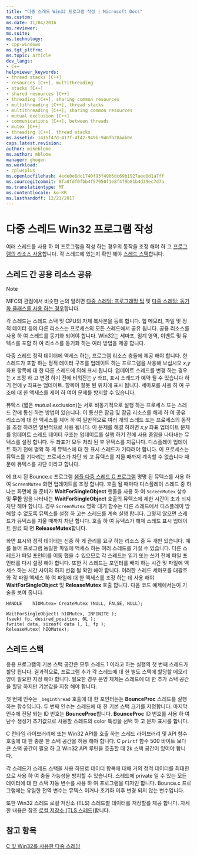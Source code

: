 ```yaml
---
title: "다중 스레드 Win32 프로그램 작성 | Microsoft Docs"
ms.custom: 
ms.date: 11/04/2016
ms.reviewer: 
ms.suite: 
ms.technology:
- cpp-windows
ms.tgt_pltfrm: 
ms.topic: article
dev_langs:
- C++
helpviewer_keywords:
- thread stacks [C++]
- resources [C++], multithreading
- stacks [C++]
- shared resources [C++]
- threading [C++], sharing common resources
- multithreading [C++], thread stacks
- multithreading [C++], sharing common resources
- mutual exclusion [C++]
- communications [C++], between threads
- mutex [C++]
- threading [C++], thread stacks
ms.assetid: 1415f47d-417f-4f42-949b-946fb28aab0e
caps.latest.revision: 
author: mikeblome
ms.author: mblome
manager: ghogen
ms.workload:
- cplusplus
ms.openlocfilehash: 4ede0e6dc1740f93f4905dc69b1927aee0d1a7ff
ms.sourcegitcommit: 8fa8fdf0fbb4f57950f1e8f4f9b81b4d39ec7d7a
ms.translationtype: MT
ms.contentlocale: ko-KR
ms.lasthandoff: 12/21/2017
---
```

# <a name="writing-a-multithreaded-win32-program"></a>다중 스레드 Win32 프로그램 작성
여러 스레드를 사용 하 여 프로그램을 작성 하는 경우의 동작을 조정 해야 하 고 [프로그램의 리소스 사용](#_core_sharing_common_resources_between_threads)합니다. 각 스레드에 있는지 확인 해야 [스레드 스택](#_core_thread_stacks)합니다.  
  
##  <a name="_core_sharing_common_resources_between_threads"></a>스레드 간 공용 리소스 공유  
  
> [!NOTE]
>  MFC의 관점에서 비슷한 논의 알려면 [다중 스레딩: 프로그래밍 팁](../parallel/multithreading-programming-tips.md) 및 [다중 스레딩: 동기화 클래스를 사용 하는 경우](../parallel/multithreading-when-to-use-the-synchronization-classes.md)합니다.  
  
 각 스레드는 스레드 스택 및 CPU의 자체 복사본을 등록 합니다. 힙 메모리, 파일 및 정적 데이터 등의 다른 리소스는 프로세스의 모든 스레드에서 공유 됩니다. 공용 리소스를 사용 하 여 스레드를 동기화 되어야 합니다. Win32는 세마포, 임계 영역, 이벤트 및 뮤텍스를 포함 하 여 리소스를 동기화 하는 여러 방법을 제공 합니다.  
  
 다중 스레드 정적 데이터에 액세스 하는, 프로그램 리소스 충돌에 제공 해야 합니다. 한 스레드가 포함 하는 정적 데이터 구조를 업데이트 하는 프로그램을 사용해 보십시오 *x*,*y* 좌표 항목에 대 한 다른 스레드에 의해 표시 됩니다. 업데이트 스레드를 변경 하는 경우는 *x* 조정 하 고 변경 하기 전에 비워진는 *y* 좌표, 표시 스레드가 예약 될 수 있습니다 하기 전에 *y* 좌표는 업데이트. 항목이 잘못 된 위치에 표시 됩니다. 세마포를 사용 하 여 구조에 대 한 액세스를 제어 하 여이 문제를 방지할 수 있습니다.  
  
 뮤텍스 (짧은 *mut*ual *ex*clusion)는 서로 비동기적으로 실행 하는 프로세스 또는 스레드 간에 통신 하는 방법이 있습니다. 이 통신은 잠금 및 잠금 리소스를 해제 하 여 공유 리소스에 대 한 액세스를 제어 하 여 일반적으로 여러 개의 스레드 또는 프로세스의 동작을 조정 하려면 일반적으로 사용 됩니다. 이 문제를 해결 하려면 *x*,*y* 좌표 업데이트 문제를 업데이트 스레드 데이터 구조는 업데이트를 실행 하기 전에 사용 중임을 나타내는 뮤텍스를 설정 합니다. 두 좌표가 모두 처리 된 후 뮤텍스를 지웁니다. 디스플레이 업데이트 하기 전에 명확 하 게 뮤텍스에 대 한 표시 스레드가 기다려야 합니다. 이 프로세스는 뮤텍스를 기다리는 프로세스가 차단 되 고 뮤텍스를 지울 때까지 계속할 수 없습니다 때문에 뮤텍스를 차단 이라고 합니다.  
  
 에 표시 된 Bounce.c 프로그램 [샘플 다중 스레드 C 프로그램](../parallel/sample-multithread-c-program.md) 명명 된 뮤텍스를 사용 하 여 `ScreenMutex` 화면 업데이트를 조정 합니다. 호출 될 때마다 디스플레이 스레드 중 하나는 화면에 쓸 준비가 **WaitForSingleObject** 핸들을 사용 하 여 `ScreenMutex` 상수 및 **무한** 임을 나타내는  **WaitForSingleObject** 호출의 뮤텍스에 제한 시간이 초과 되지 차단 해야 합니다. 경우 `ScreenMutex` 명확 대기 함수는 다른 스레드에서 디스플레이 방해할 수 없도록 뮤텍스를 설정 하 고는 스레드를 계속 실행 합니다. 그렇지 않으면 스레드가 뮤텍스를 지울 때까지 차단 합니다. 호출 하 여 뮤텍스가 해제 스레드 표시 업데이트 완료 되 면 **ReleaseMutex**합니다.  
  
 화면 표시와 정적 데이터는 신중 하 게 관리를 요구 하는 리소스 중 두 개만 있습니다. 예를 들어 프로그램 동일한 파일에 액세스 하는 여러 스레드를 가질 수 있습니다. 다른 스레드가 파일 포인터를 이동 했을 수 있으므로 각 스레드는 읽기 또는 쓰기 전에 파일 포인터를 다시 설정 해야 합니다. 또한 각 스레드는 포인터를 배치 하는 시간 및 파일에 액세스 하는 시간 사이의 하지 선점 될 확인 해야 합니다. 이러한 스레드 세마포를 대괄호와 각 파일 액세스 하 여 파일에 대 한 액세스를 조정 하는 데 사용 해야 **WaitForSingleObject** 및 **ReleaseMutex** 호출 합니다. 다음 코드 예제에서는이 기술을 보여 줍니다.  
  
```  
HANDLE    hIOMutex= CreateMutex (NULL, FALSE, NULL);  
  
WaitForSingleObject( hIOMutex, INFINITE );  
fseek( fp, desired_position, 0L );  
fwrite( data, sizeof( data ), 1, fp );  
ReleaseMutex( hIOMutex);  
```  
  
##  <a name="_core_thread_stacks"></a>스레드 스택  
 응용 프로그램의 기본 스택 공간은 모두 스레드 1 이라고 하는 실행의 첫 번째 스레드가 할당 됩니다. 결과적으로, 프로그램 추가 각 스레드에 대 한 별도 스택에 할당할 메모리 양이 필요한 지정 해야 합니다. 필요한 경우 운영 체제는 스레드에 대 한 추가 스택 공간을 할당 하지만 기본값을 지정 해야 합니다.  
  
 첫 번째 인수는 `_beginthread` 호출에 대 한 포인터는는 **BounceProc** 스레드를 실행 하는 함수입니다. 두 번째 인수는 스레드에 대 한 기본 스택 크기를 지정합니다. 마지막 인수에 전달 되는 ID 번호는 **BounceProc**합니다. **BounceProc** ID 번호를 사용 하 여 난수 생성기 초기값으로 사용할 스레드의 color 특성을 선택 하 고 문자 표시를 합니다.  
  
 C 런타임 라이브러리에 또는 Win32 API를 호출 하는 스레드 라이브러리 및 API 함수 호출에 대 한 충분 한 스택 공간을 허용 해야 합니다. C `printf` 함수 500 바이트 보다 큰 스택 공간이 필요 하 고 Win32 API 루틴을 호출할 때 2k 스택 공간이 있어야 합니다.  
  
 각 스레드가 스레드 스택을 사용 하므로 데이터 항목에 대해 거의 정적 데이터를 최대한으로 사용 하 여 충돌 가능성을 방지할 수 있습니다. 스레드에 private 일 수 있는 모든 데이터에 대 한 스택 자동 변수를 사용 하 여 프로그램을 디자인 합니다. Bounce.c 프로그램에는 유일한 전역 변수는 뮤텍스 이거나 초기화 이후 변경 되지 않는 변수입니다.  
  
 또한 Win32 스레드 로컬 저장소 (TLS) 스레드별 데이터를 저장할를 제공 합니다. 자세한 내용은 참조 [로컬 저장소 (TLS 스레드)](../parallel/thread-local-storage-tls.md)합니다.  
  
## <a name="see-also"></a>참고 항목  
 [C 및 Win32를 사용한 다중 스레딩](../parallel/multithreading-with-c-and-win32.md)